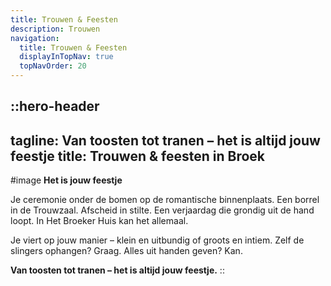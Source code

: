 ```yaml
---
title: Trouwen & Feesten
description: Trouwen
navigation:
  title: Trouwen & Feesten
  displayInTopNav: true
  topNavOrder: 20
---
```


::hero-header
---
tagline: Van toosten tot tranen – het is altijd jouw feestje
title: Trouwen & feesten in Broek
---
#image
**Het is jouw feestje**

Je ceremonie onder de bomen op de romantische binnenplaats. Een borrel in de Trouwzaal. Afscheid in stilte. Een verjaardag die grondig uit de hand loopt. In Het Broeker Huis kan het allemaal.

Je viert op jouw manier – klein en uitbundig of groots en intiem. Zelf de slingers ophangen? Graag. Alles uit handen geven? Kan.

**Van toosten tot tranen – het is altijd jouw feestje.**
::
